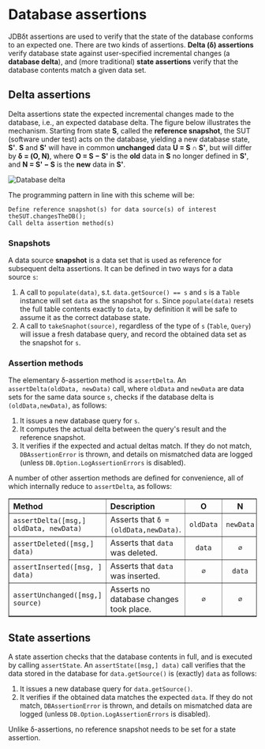 
# Database assertions

JDB&delta;t assertions are used to verify that the state of the database conforms to an expected one.
There are two kinds of assertions. **Delta (&delta;) assertions** verify database state against user-specified
incremental changes (a **database delta**), and (more traditional) **state assertions** verify that the database contents match a given data set. 

## Delta assertions

Delta assertions state the expected incremental changes made to the database,
i.e., an expected database delta. The figure below illustrates the mechanism. 
Starting from state **S**, called the **reference snapshot**, the SUT (software under test)
acts on the database, yielding a new database state, **S'**. **S** and **S'** 
will have in common **unchanged** data **U = S &cap; S'**,
but will differ by **&delta; = (O, N)**, where **O = S &minus; S'** is the **old** data in **S** no longer defined in **S'**, and **N = S' &minus; S** is the **new** data in **S'**.

![Database delta](images/jdbdt-delta.png)

The programming pattern in line with this scheme will be:

	Define reference snapshot(s) for data source(s) of interest
	theSUT.changesTheDB();
	Call delta assertion method(s)
	
### Snapshots 

A data source **snapshot** is a data set that is used as reference for subsequent delta
assertions. It can be defined in two ways for a data source `s`:

1.  A call to `populate(data)`, s.t. `data.getSource() == s` and `s` is a `Table` instance 
will set `data` as the snapshot for `s`. Since `populate(data)` resets the full table
contents exactly to `data`, by definition it will be safe to assume it as the correct database state.
2. A call to `takeSnaphot(source)`, regardless of the type of `s` (`Table`, `Query`)
will issue a fresh database query, and record the obtained data set as the snapshot for `s`.

### Assertion methods 

The elementary &delta;-assertion method is `assertDelta`. 
An `assertDelta(oldData, newData)` call,
where `oldData` and `newData` are data sets for the same data source `s`,
checks if the database delta is `(oldData,newData)`, as follows:

1. It issues a new database query for `s`.
2. It computes the actual delta between the query's result and the reference snapshot.
3. It verifies if the expected and actual deltas match. If they do not match, `DBAssertionError`
is thrown, and details on mismatched data are logged (unless `DB.Option.LogAssertionErrors` is disabled). 

A number of other assertion methods are defined for convenience, all of which internally reduce 
to `assertDelta`, as follows:

<table border="1">
	<tr>
		<th align="left">Method</th>
		<th align="left">Description</th>
		<th align="center">O</th>
		<th align="center">N</th>
	</tr>
	<tr>
		<td><code>assertDelta([msg,] oldData, newData)</code></td>
	    <td>Asserts that <code>&delta; = (oldData,newData)</code>.</td>
	    <td align="center"><code>oldData</code></td>
	    <td align="center"><code>newData</code></td>
	</tr>
    <tr>
		<td><code>assertDeleted([msg,] data)</code></td>
	    <td>Asserts that <code>data</code> was deleted.</td>
	    <td align="center"><code>data</code></td>
	    <td align="center"><code>&empty;</code></td>
	</tr>
	<tr>
		<td><code>assertInserted([msg, ] data)</code></td>
	    <td>Asserts that <code>data</code> was inserted.</td>
	    <td align="center"><code>&empty;</code></td>
	    <td align="center"><code>data</code></td>
	</tr>
	<tr>
		<td><code>assertUnchanged([msg,] source)</code></td>
	    <td>Asserts no database changes took place.</td>
	    <td align="center"><code>&empty;</code></td>
	    <td align="center"><code>&empty;</code></td>
	</tr>
</table>

## State assertions

A state assertion checks that the database contents in full, and
is executed by calling `assertState`. 
An `assertState([msg,] data)` call verifies that the data stored in
the database for `data.getSource()` is (exactly) `data` as follows:

1. It issues a new database query for `data.getSource()`.
2. It verifies if the obtained data matches the expected `data`. If they do not match, `DBAssertionError`
is thrown, and details on mismatched data are logged (unless `DB.Option.LogAssertionErrors` is disabled). 

Unlike &delta;-assertions, no reference snapshot needs to be set for a state assertion.







